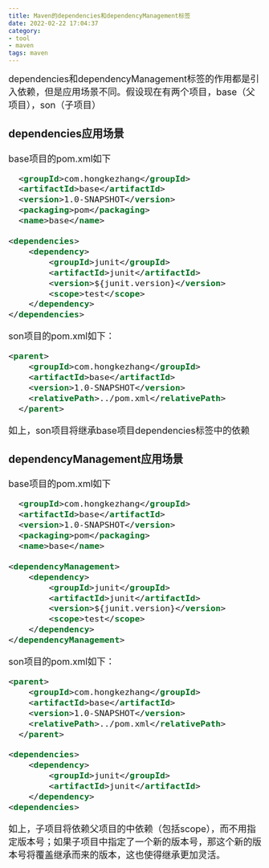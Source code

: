 ```yaml
---
title: Maven的dependencies和dependencyManagement标签
date: 2022-02-22 17:04:37
category:
- tool
- maven
tags: maven
---
```


<font size=4>
dependencies和dependencyManagement标签的作用都是引入依赖，但是应用场景不同。假设现在有两个项目，base（父项目），son（子项目）
<font/>

### dependencies应用场景

base项目的pom.xml如下
```xml
  <groupId>com.hongkezhang</groupId>
  <artifactId>base</artifactId>
  <version>1.0-SNAPSHOT</version>
  <packaging>pom</packaging>
  <name>base</name>

<dependencies>
    <dependency>
        <groupId>junit</groupId>
        <artifactId>junit</artifactId>
        <version>${junit.version}</version>
        <scope>test</scope>
    </dependency>
</dependencies>
```

son项目的pom.xml如下：
```xml
<parent>
    <groupId>com.hongkezhang</groupId>
    <artifactId>base</artifactId>
    <version>1.0-SNAPSHOT</version>
    <relativePath>../pom.xml</relativePath>
  </parent>
```

如上，son项目将继承base项目dependencies标签中的依赖

### dependencyManagement应用场景
base项目的pom.xml如下
```xml
  <groupId>com.hongkezhang</groupId>
  <artifactId>base</artifactId>
  <version>1.0-SNAPSHOT</version>
  <packaging>pom</packaging>
  <name>base</name>

<dependencyManagement>
    <dependency>
        <groupId>junit</groupId>
        <artifactId>junit</artifactId>
        <version>${junit.version}</version>
        <scope>test</scope>
    </dependency>
</dependencyManagement>
```
son项目的pom.xml如下：
```xml
<parent>
    <groupId>com.hongkezhang</groupId>
    <artifactId>base</artifactId>
    <version>1.0-SNAPSHOT</version>
    <relativePath>../pom.xml</relativePath>
  </parent>

<dependencies>
    <dependency>
        <groupId>junit</groupId>
        <artifactId>junit</artifactId>
    </dependency>
<dependencies>
```
如上，子项目将依赖父项目的中依赖（包括scope），而不用指定版本号；如果子项目中指定了一个新的版本号，那这个新的版本号将覆盖继承而来的版本，这也使得继承更加灵活。
